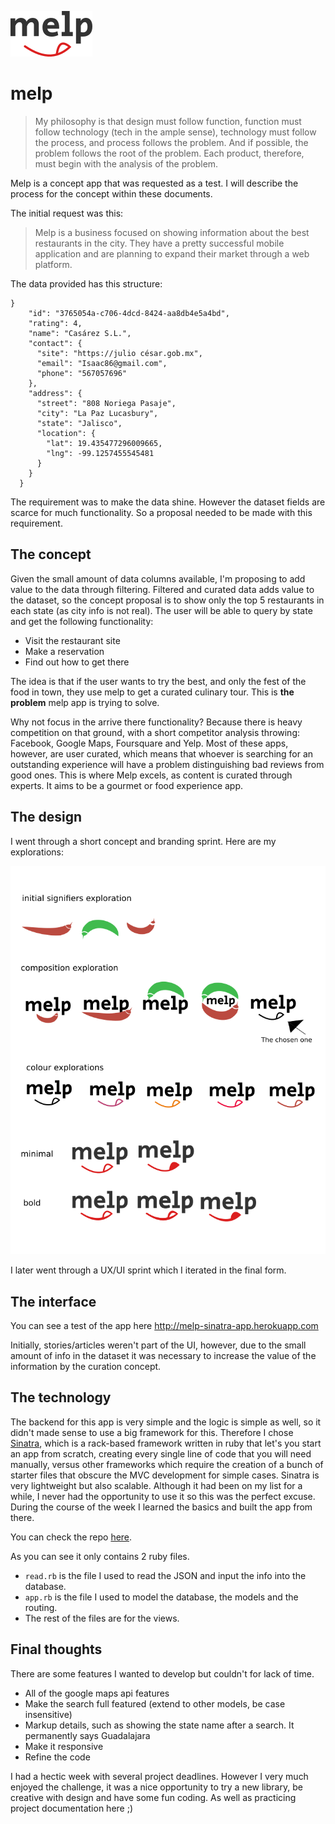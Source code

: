 ![melp logo](img/logo.png)


# melp

> My philosophy is that design must follow function, function must follow technology (tech in the ample sense), technology must follow the process, and process follows the problem. And if possible, the problem follows the root of the problem. Each product, therefore, must begin with the analysis of the problem.

Melp is a concept app that was requested as a test. I will describe the process for the concept within these documents.

The initial request was this:

> Melp is a business focused on showing information about the best restaurants in the
city. They have a pretty successful mobile application and are planning to expand
their market through a web platform.

The data provided has this structure:
```
}
    "id": "3765054a-c706-4dcd-8424-aa8db4e5a4bd",
    "rating": 4,
    "name": "Casárez S.L.",
    "contact": {
      "site": "https://julio césar.gob.mx",
      "email": "Isaac86@gmail.com",
      "phone": "567057696"
    },
    "address": {
      "street": "808 Noriega Pasaje",
      "city": "La Paz Lucasbury",
      "state": "Jalisco",
      "location": {
        "lat": 19.435477296009665,
        "lng": -99.1257455545481
      }
    }
  }
  ```

The requirement was to make the data shine. However the dataset fields are scarce for much functionality. So a proposal needed to be made with this requirement.

## The concept

Given the small amount of data columns available, I'm proposing to add value to the data through filtering. Filtered and curated data adds value to the dataset, so the concept proposal is to show only the top 5 restaurants in each state (as city info is not real). The user will be able to query by state and get the following functionality:
- Visit the restaurant site
- Make a reservation
- Find out how to get there

The idea is that if the user wants to try the best, and only the fest of the food in town, they use melp to get a curated culinary tour. This is **the problem** melp app is trying to solve.

Why not focus in the arrive there functionality? Because there is heavy competition on that ground, with a short competitor analysis throwing: Facebook, Google Maps, Foursquare and Yelp. Most of these apps, however, are user curated, which means that whoever is searching for an outstanding experience will have a problem distinguishing bad reviews from good ones. This is where Melp excels, as content is curated through experts. It aims to be a gourmet or food experience app.

## The design

I went through a short concept and branding sprint. Here are my explorations:

![](img/concept.png)

I later went through a UX/UI sprint which I iterated in the final form.


## The interface

You can see a test of the app here http://melp-sinatra-app.herokuapp.com

Initially, stories/articles weren't part of the UI, however, due to the small amount of info in the dataset it was necessary to increase the value of the information by the curation concept.

## The technology

The backend for this app is very simple and the logic is simple as well, so it didn't made sense to use a big framework for this. Therefore I chose [Sinatra](http://sinatrarb.com/), which is a rack-based framework written in ruby that let's you start an app from scratch, creating every single line of code that you will need manually, versus other frameworks which require the creation of a bunch of starter files that obscure the MVC development for simple cases. Sinatra is very lightweight but also scalable. Although it had been on my list for a while, I never had the opportunity to use it so this was the perfect excuse. During the course of the week I learned the basics and built the app from there.

You can check the repo [here](https://github.com/ponentesincausa/melp-app).

As you can see it only contains 2 ruby files.
- `read.rb` is the file I used to read the JSON and input the info into the database.
- `app.rb` is the file I used to model the database, the models and the routing.
- The rest of the files are for the views.



## Final thoughts

There are some features I wanted to develop but couldn't for lack of time.
- All of the google maps api features
- Make the search full featured (extend to other models, be case insensitive)
- Markup details, such as showing the state name after a search. It permanently says Guadalajara
- Make it responsive
- Refine the code

I had a hectic week with several project deadlines. However I very much enjoyed the challenge, it was a nice opportunity to try a new library, be creative with design and have some fun coding. As well as practicing project documentation here ;)
